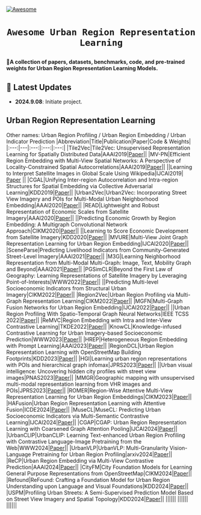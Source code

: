 <!-- [![Maintenance](https://img.shields.io/badge/Maintained%3F-yes-green.svg)](https://github.com/Jack-bo1220/Awesome-Remote-Sensing-Foundation-Models/graphs/commit-activity) -->
[![Awesome](https://cdn.rawgit.com/sindresorhus/awesome/d7305f38d29fed78fa85652e3a63e154dd8e8829/media/badge.svg)](https://github.com/Jack-bo1220/Awesome-Remote-Sensing-Foundation-Models)
<!-- <img alt="GitHub watchers" src="https://img.shields.io/github/watchers/Jack-bo1220/Awesome-Remote-Sensing-Foundation-Models?style=social"> <img alt="GitHub stars" src="https://img.shields.io/github/stars/Jack-bo1220/Awesome-Remote-Sensing-Foundation-Models?style=social"> <img alt="GitHub forks" src="https://img.shields.io/github/forks/Jack-bo1220/Awesome-Remote-Sensing-Foundation-Models?style=social"> -->

# <p align=center>`Awesome Urban Region Representation Learning`</p>

:star2:**A collection of papers, datasets, benchmarks, code, and pre-trained weights for Urban Region Representation Learning Models.**

## 📢 Latest Updates
<!-- :fire::fire::fire: Last Updated on 2024.08.19 :fire::fire::fire: -->

- **2024.9.08**: Initiate project.

## Urban Region Representation Learning
Other names: Urban Region Profiling / Urban Region Embedding / Urban Indicator Prediction
|Abbreviation|Title|Publication|Paper|Code & Weights|
|:---:|---|:---:|:---:|:---:|
|Tile2Vec|Tile2Vec: Unsupervised Representation Learning for Spatially Distributed Data|AAAI2019|[Paper]((https://dl.acm.org/doi/pdf/10.1609/aaai.v33i01.33013967))||
|MV-PN|Efficient Region Embedding with Multi-View Spatial Networks: A Perspective of Locality-Constrained Spatial Autocorrelations|AAAI2019|[Paper](https://dl.acm.org/doi/pdf/10.1609/aaai.v33i01.3301906)||
||Learning to Interpret Satellite Images in Global Scale Using Wikipedia|IJCAI2019|          [Paper](https://arxiv.org/pdf/1905.02506)           ||
|CGAL|Unifying Inter-region Autocorrelation and Intra-region Structures for Spatial Embedding via Collective Adversarial Learning|KDD2019|[Paper]([dl.acm.org/doi/pdf/10.1145/3292500.3330972](https://dl.acm.org/doi/pdf/10.1145/3292500.3330972))||
|Urban2Vec|Urban2Vec: Incorporating Street View Imagery and POIs for Multi-Modal Urban Neighborhood Embedding|AAAI2020|[Paper](https://arxiv.org/pdf/2001.11101)||
|READ|Lightweight and Robust Representation of Economic Scales from Satellite Imagery|AAAI2020|[Paper](https://aaai.org/papers/00428-lightweight-and-robust-representation-of-economic-scales-from-satellite-imagery/)||
||Predicting Economic Growth by Region Embedding: A Multigraph Convolutional Network Approach|CIKM2020|[Paper]([dl.acm.org/doi/pdf/10.1145/3340531.3411882](https://dl.acm.org/doi/pdf/10.1145/3340531.3411882))||
||Learning to Score Economic Development from Satellite Imagery|KDD2020|[Paper]([dl.acm.org/doi/pdf/10.1145/3394486.3403347](https://dl.acm.org/doi/pdf/10.1145/3394486.3403347))||
|MVURE|Multi-View Joint Graph Representation Learning for Urban Region Embedding|IJCAI2020|[Paper]([ijcai.org/Proceedings/2020/0611.pdf](https://www.ijcai.org/Proceedings/2020/0611.pdf))||
|SceneParse|Predicting Livelihood Indicators from Community-Generated Street-Level Imagery|AAAI2021|[Paper]([arxiv.org/pdf/2006.08661](https://arxiv.org/pdf/2006.08661))||
|M3G|Learning Neighborhood Representation from Multi-Modal Multi-Graph: Image, Text, Mobility Graph and Beyond|AAAI2021|[Paper]([arxiv.org/pdf/2105.02489](https://arxiv.org/pdf/2105.02489))||
|PGSimCLR|Beyond the First Law of Geography: Learning Representations of Satellite Imagery by Leveraging Point-of-Interests|WWW2022|[Paper]([dl.acm.org/doi/pdf/10.1145/3485447.3512149](https://dl.acm.org/doi/pdf/10.1145/3485447.3512149))||
||Predicting Multi-level Socioeconomic Indicators from Structural Urban Imagery|CIKM2022|[Paper]([dl.acm.org/doi/pdf/10.1145/3511808.3557153](https://dl.acm.org/doi/pdf/10.1145/3511808.3557153))||
|Region2Vec|Urban Region Profiling via Multi-Graph Representation Learning|CIKM2022|[Paper]([dl.acm.org/doi/pdf/10.1145/3511808.3557720](https://dl.acm.org/doi/pdf/10.1145/3511808.3557720))||
|MGFN|Multi-Graph Fusion Networks for Urban Region Embedding|IJCAI2022|[Paper]([arxiv.org/pdf/2201.09760](https://arxiv.org/pdf/2201.09760))||
||Urban Region Profiling With Spatio-Temporal Graph Neural Networks|IEEE TCSS 2022|[Paper](https://ieeexplore.ieee.org/document/9805695)||
|ReMVC|Region Embedding with Intra and Inter-View Contrastive Learning|TKDE2022|[Paper]([arxiv.org/pdf/2211.08975](https://arxiv.org/pdf/2211.08975))||
|KnowCL|Knowledge-infused Contrastive Learning for Urban Imagery-based Socioeconomic Prediction|WWW2023|[Paper]([dl.acm.org/doi/pdf/10.1145/3543507.3583876](https://dl.acm.org/doi/pdf/10.1145/3543507.3583876))||
|HREP|Heterogeneous Region Embedding with Prompt Learning|AAAI2023|[Paper](https://dl.acm.org/doi/abs/10.1609/aaai.v37i4.25625)||
|RegionDCL|Urban Region Representation Learning with OpenStreetMap Building Footprints|KDD2023|[Paper]([dl.acm.org/doi/pdf/10.1145/3580305.3599538](https://dl.acm.org/doi/pdf/10.1145/3580305.3599538))||
|HGI|Learning urban region representations with POIs and hierarchical graph infomax|JPRS2023|[Paper](https://www.sciencedirect.com/science/article/pii/S0924271622003148)||
||Urban visual intelligence: Uncovering hidden city profiles with street view images|PNAS2023|[Paper]([pnas.org/doi/pdf/10.1073/pnas.2220417120](https://www.pnas.org/doi/pdf/10.1073/pnas.2220417120))||
|MMGR|Geographic mapping with unsupervised multi-modal representation learning from VHR images and POIs|JPRS2023|[Paper](https://www.sciencedirect.com/science/article/pii/S0924271623001235)||
|ROMER|Region-Wise Attentive Multi-View Representation Learning for Urban Region Embeddings|CIKM2023|[Paper]([dl.acm.org/doi/pdf/10.1145/3583780.3615194](https://dl.acm.org/doi/pdf/10.1145/3583780.3615194))||
|HAFusion|Urban Region Representation Learning with Attentive Fusion|ICDE2024|[Paper]([arxiv.org/pdf/2312.04606](https://arxiv.org/pdf/2312.04606))||
|MuseCL|MuseCL: Predicting Urban Socioeconomic Indicators via Multi-Semantic Contrastive Learning|IJCAI2024|[Paper]([arxiv.org/pdf/2407.09523](https://arxiv.org/pdf/2407.09523))||
|CGAP|CGAP: Urban Region Representation Learning with Coarsened Graph Attention Pooling|IJCAI2024|[Paper]([ijcai.org/proceedings/2024/0832.pdf](https://www.ijcai.org/proceedings/2024/0832.pdf))||
|UrbanCLIP|UrbanCLIP: Learning Text-enhanced Urban Region Profiling with Contrastive Language-Image Pretraining from the Web|WWW2024|[Paper]([dl.acm.org/doi/pdf/10.1145/3589334.3645378](https://dl.acm.org/doi/pdf/10.1145/3589334.3645378))||
|UrbanVLP|UrbanVLP: Multi-Granularity Vision-Language Pretraining for Urban Region Profiling|arxiv2024|[Paper]([arxiv.org/pdf/2403.16831](https://arxiv.org/pdf/2403.16831))||
|ReCP|Urban Region Embedding via Multi-View Contrastive Prediction|AAAI2024|[Paper]([arxiv.org/pdf/2312.09681](https://arxiv.org/pdf/2312.09681))||
|CityFM|City Foundation Models for Learning General Purpose Representations from OpenStreetMap|CIKM2024|[Paper]([arxiv.org/pdf/2310.00583](https://arxiv.org/pdf/2310.00583))||
|Refound|ReFound: Crafting a Foundation Model for Urban Region Understanding upon Language and Visual Foundations|KDD2024|[Paper]([dl.acm.org/doi/pdf/10.1145/3637528.3671992](https://dl.acm.org/doi/pdf/10.1145/3637528.3671992))||
|USPM|Profiling Urban Streets: A Semi-Supervised Prediction Model Based on Street View Imagery and Spatial Topology|KDD2024|[Paper]([dl.acm.org/doi/pdf/10.1145/3637528.3671918](https://dl.acm.org/doi/pdf/10.1145/3637528.3671918))||
||||||
||||||
||||||
